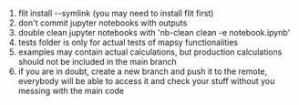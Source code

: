 1. flit install --symlink (you may need to install flit first)
2. don't commit jupyter notebooks with outputs 
3. double clean jupyter notebooks with 'nb-clean clean -e notebook.ipynb'
4. tests folder is only for actual tests of mapsy functionalities
5. examples may contain actual calculations, but production calculations should not be included in the main branch
6. if you are in doubt, create a new branch and push it to the remote, everybody will be able to access it and check your stuff without you messing with the main code